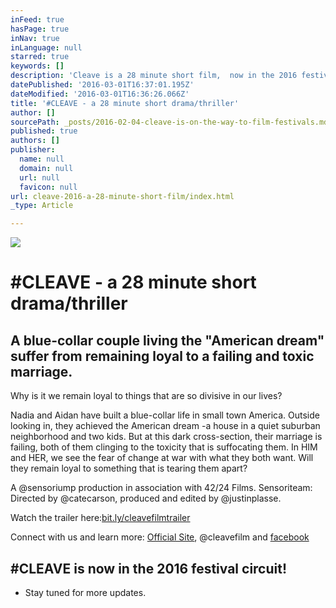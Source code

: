```yaml
---
inFeed: true
hasPage: true
inNav: true
inLanguage: null
starred: true
keywords: []
description: 'Cleave is a 28 minute short film,  now in the 2016 festival circuit'
datePublished: '2016-03-01T16:37:01.195Z'
dateModified: '2016-03-01T16:36:26.066Z'
title: '#CLEAVE - a 28 minute short drama/thriller'
author: []
sourcePath: _posts/2016-02-04-cleave-is-on-the-way-to-film-festivals.md
published: true
authors: []
publisher:
  name: null
  domain: null
  url: null
  favicon: null
url: cleave-2016-a-28-minute-short-film/index.html
_type: Article

---
```

![](https://the-grid-user-content.s3-us-west-2.amazonaws.com/8d92e0e4-cee4-480d-9be6-58a72d3f23e8.jpg)

# \#CLEAVE - a 28 minute short drama/thriller

## A blue-collar couple living the "American dream" suffer from remaining loyal to a failing and toxic marriage.  

Why is it we remain loyal to things that are so divisive in our lives? 

Nadia and Aidan have built a blue-collar life in small town America. Outside looking in, they achieved the American dream -a house in a quiet suburban neighborhood and two kids. But at this dark cross-section, their marriage is failing, both of them clinging to the toxicity that is suffocating them. In HIM and HER, we see the fear of change at war with what they both want. Will they remain loyal to something that is tearing them apart?

A @sensoriump production in association with 42/24 Films. Sensoriteam: Directed by @catecarson, produced and edited by @justinplasse. 

Watch the trailer here:[bit.ly/cleavefilmtrailer ][0]

Connect with us and learn more: [Official Site][1], @cleavefilm and [facebook][2]

## \#CLEAVE is now in the 2016 festival circuit!

* Stay tuned for more updates. 

[0]: https://app.thegrid.io/posts/e297662b-5cfa-4ffe-9259-b4e7b792040f/bit.ly/cleavefilmtrailer
[1]: www.cleavefilm.com
[2]: www.facebook.com/whatsyourcleave